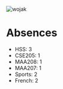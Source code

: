 ![wojak](https://i.kym-cdn.com/entries/icons/mobile/000/031/671/cover1.jpg)


# Absences
- HSS: 3
- CSE205: 1
- MAA208: 1
- MAA207: 1
- Sports: 2
- French: 2

